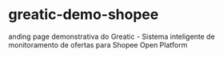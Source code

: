# greatic-demo-shopee
anding page demonstrativa do Greatic - Sistema inteligente de monitoramento de ofertas para Shopee Open Platform
